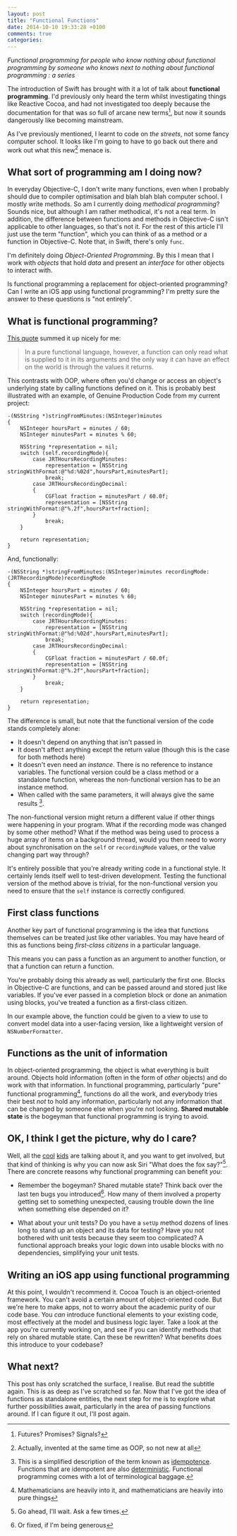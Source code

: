 ```yaml
---
layout: post
title: "Functional Functions"
date: 2014-10-10 19:33:28 +0100
comments: true
categories: 
---
```


*Functional programming for people who know nothing about functional programming by someone who knows next to nothing about functional programming : a series*

The introduction of Swift has brought with it a lot of talk about **functional programming**. I'd previously only heard the term whilst investigating things like Reactive Cocoa, and had not investigated too deeply because the documentation for that was _so_ full of arcane new terms[^1], but now it sounds dangerously like becoming mainstream.

[^1]: Futures? Promises? Signals?

As I've previously mentioned, I learnt to code on _the streets_, not some fancy computer school. It looks like I'm going to have to go back out there and work out what this new[^notnew] menace is.

<!--more-->

[^notnew]: Actually, invented at the same time as OOP, so not new at all

## What sort of programming am I doing now?

In everyday Objective-C, I don't write many functions, even when I probably should due to compiler optimisation and blah blah blah computer school. I mostly write methods. So am I currently doing *methodical programming*? Sounds nice, but although I am rather methodical, it's not a real term. In addition, the difference between functions and methods in Objective-C isn't applicable to other languages, so that's not it. For the rest of this article I'll just use the term "function", which you can think of as a method or a function in Objective-C. Note that, in Swift, there's only `func`. 

I'm definitely doing _Object-Oriented Programming_. By this I mean that I work with _objects_ that hold _data_ and present an _interface_ for other objects to interact with. 

Is functional programming a replacement for object-oriented programming? Can I write an iOS app using functional programming? I'm pretty sure the answer to these questions is "not entirely".

## What is functional programming?

[This quote](http://blog.sigfpe.com/2006/08/you-could-have-invented-monads-and.html) summed it up nicely for me:

>In a pure functional language, however, a function can only read what is supplied to it in its arguments and the only way it can have an effect on the world is through the values it returns.

This contrasts with OOP, where often you'd change or access an object's underlying state by calling functions defined on it. This is probably best illustrated with an example, of Genuine Production Code from my current project:

```
-(NSString *)stringFromMinutes:(NSInteger)minutes
{
    NSInteger hoursPart = minutes / 60;
    NSInteger minutesPart = minutes % 60;

    NSString *representation = nil;
    switch (self.recordingMode){
        case JRTHoursRecordingMinutes:
            representation = [NSString stringWithFormat:@"%d:%02d",hoursPart,minutesPart];
            break;
        case JRTHoursRecordingDecimal:
        {
            CGFloat fraction = minutesPart / 60.0f;
            representation = [NSString stringWithFormat:@"%.2f",hoursPart+fraction];
        }
            break;
    }

    return representation;
}
```

And, functionally:

```
-(NSString *)stringFromMinutes:(NSInteger)minutes recordingMode:(JRTRecordingMode)recordingMode
{
    NSInteger hoursPart = minutes / 60;
    NSInteger minutesPart = minutes % 60;

    NSString *representation = nil;
    switch (recordingMode){
        case JRTHoursRecordingMinutes:
            representation = [NSString stringWithFormat:@"%d:%02d",hoursPart,minutesPart];
            break;
        case JRTHoursRecordingDecimal:
        {
            CGFloat fraction = minutesPart / 60.0f;
            representation = [NSString stringWithFormat:@"%.2f",hoursPart+fraction];
        }
            break;
    }

    return representation;
}
```

The difference is small, but note that the functional version of the code stands completely alone:

- It doesn't depend on anything that isn't passed in
- It doesn't affect anything except the return value (though this is the case for both methods here)
- It doesn't even need an *instance*. There is no reference to instance variables. The functional version could be a class method or a standalone function, whereas the non-functional version has to be an instance method.  
- When called with the same parameters, it will always give the same results [^2]. 

The non-functional version might return a different value if other things were happening in your program. What if the recording mode was changed by some other  method? What if the method was being used to process a huge array of items on a background thread, would you then need to worry about synchronisation on the `self` or `recordingMode` values, or the value changing part way through?

[^2]: This is a simplified description of the term known as [idempotence](http://en.m.wikipedia.org/wiki/Idempotence). Functions that are idempotent are also [deterministic](http://en.m.wikipedia.org/wiki/Deterministic_algorithm). Functional programming comes with a lot of terminological baggage. 

It's entirely possible that you're already writing code in a functional style. It certainly lends itself well to test-driven development. Testing the functional version of the method above is trivial, for the non-functional version you need to ensure that the `self` instance is correctly configured. 

## First class functions

Another key part of functional programming is the idea that functions themselves can be treated just like other variables. You may have heard of this as functions being _first-class citizens_ in a particular language. 

This means you can pass a function as an argument to another function, or that a function can return a function. 

You're probably doing this already as well, particularly the first one. Blocks in Objective-C are functions, and can be passed around and stored just like variables. If you've ever passed in a completion block or done an animation using blocks, you've treated a function as a first-class citizen. 

In our example above, the function could be given to a view to use to convert model data into a user-facing version, like a lightweight version of `NSNumberFormatter`. 

## Functions as the unit of information 

In object-oriented programming, the object is what everything is built around. Objects hold information (often in the form of *other* objects) and do work with that information. In functional programming, particularly "pure" functional programming[^maths],  functions do all the work, and everybody tries their best *not* to hold any information, particularly not any information that can be changed by someone else when you're not looking. **Shared mutable state** is the bogeyman that functional programming is trying to avoid. 

[^maths]: Mathematicians are heavily into it, and mathematicians are heavily into pure things

## OK, I think I get the picture, why do I care?

Well, all the [cool](http://robnapier.net/llama-calculus) [kids](http://www.objc.io/books/) are talking about it, and you want to get involved, but that kind of thinking is why you can now ask Siri "What does the fox say?"[^fox]. There are concrete reasons why functional programming can benefit *you*:

[^fox]: Go ahead, I'll wait. Ask a few times. 

- Remember the bogeyman? Shared mutable state? Think back over the last ten bugs you introduced[^Introduced]. How many of them involved a property getting set to something unexpected, causing trouble down the line when something else depended on it? 

[^Introduced]: Or fixed, if I'm being generous

- What about your unit tests? Do you have a `setUp` method dozens of lines long to stand up an object and its data for testing? Have you not bothered with unit tests because they seem too complicated? A functional approach breaks your logic down into usable blocks with no dependencies, simplifying your unit tests. 

## Writing an iOS app using functional programming 

At this point, I wouldn't recommend it. Cocoa Touch is an object-oriented framework. You can't avoid a certain amount of object-oriented code. But we're here to make apps, not to worry about the academic purity of our code base. You *can* introduce functional elements to your existing code, most effectively at the model and business logic layer. Take a look at the app you're currently working on, and see if you can identify methods that rely on shared mutable state. Can these be rewritten? What benefits does this introduce to your codebase?

## What next?

This post has only scratched the surface, I realise. But read the subtitle again. This is as deep as I've scratched so far. Now that I've got the idea of functions as standalone entities, the next step for me is to explore what further possibilities await, particularly in the area of passing functions around. If I can figure it out, I'll post again.

